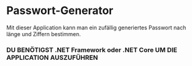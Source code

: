 # Passwort-Generator
Mit dieser Application kann man ein zufällig generiertes Passwort nach länge und Ziffern bestimmen.

### DU BENÖTIGST .NET Framework oder .NET Core UM DIE APPLICATION AUSZUFÜHREN ###
